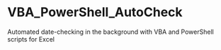 # VBA_PowerShell_AutoCheck
Automated date-checking in the background with VBA and PowerShell scripts for Excel
